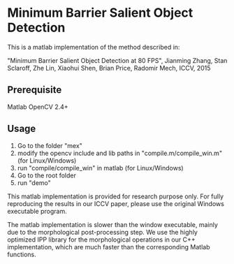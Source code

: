 # Minimum Barrier Salient Object Detection

This is a matlab implementation of the method described in:

"Minimum Barrier Salient Object Detection at 80 FPS", Jianming Zhang, 
Stan Sclaroff, Zhe Lin, Xiaohui Shen, Brian Price, Radomir Mech, ICCV, 2015

## Prerequisite

Matlab
OpenCV 2.4+

## Usage

1. Go to the folder "mex"
2. modify the opencv include and lib paths in "compile.m/compile_win.m" 
   (for Linux/Windows)
3. run "compile/compile_win" in matlab (for Linux/Windows)
4. Go to the root folder
5. run "demo"

This matlab implementation is provided for research purpose only. For fully
reproducing the results in our ICCV paper, please use the original Windows
executable program. 

The matlab implementation is slower than the window executable, mainly due 
to the morphological post-processing step. We use the highly optimized IPP
library for the morphological operations in our C++ implementation, which 
are much faster than the corresponding Matlab functions.